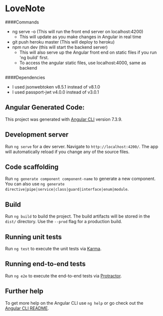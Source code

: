 # LoveNote

####Commands
- ng serve -o (This will run the front end server on localhost:4200)
  - This will update as you make changes in Angular in real time
- git push heroku master (This will deploy to heroku) 
- npm run dev (this will start the backend server)
  - This will also serve up the Angular front end on static files if you run 'ng build' first.
  - To access the angular static files, use localhost:4000, same as backend

####Dependencies
- I used jsonwebtoken v8.5.1 instead of v8.1.0
- I used passport-jwt v4.0.0 instead of v3.0.1
 
## Angular Generated Code:
This project was generated with [Angular CLI](https://github.com/angular/angular-cli) version 7.3.9.

## Development server

Run `ng serve` for a dev server. Navigate to `http://localhost:4200/`. The app will automatically reload if you change any of the source files.

## Code scaffolding

Run `ng generate component component-name` to generate a new component. You can also use `ng generate directive|pipe|service|class|guard|interface|enum|module`.

## Build

Run `ng build` to build the project. The build artifacts will be stored in the `dist/` directory. Use the `--prod` flag for a production build.

## Running unit tests

Run `ng test` to execute the unit tests via [Karma](https://karma-runner.github.io).

## Running end-to-end tests

Run `ng e2e` to execute the end-to-end tests via [Protractor](http://www.protractortest.org/).

## Further help

To get more help on the Angular CLI use `ng help` or go check out the [Angular CLI README](https://github.com/angular/angular-cli/blob/master/README.md).
